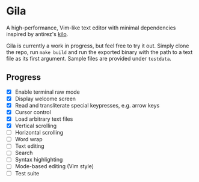 # Gila
A high-performance, Vim-like text editor with minimal dependencies inspired by antirez's
[kilo](https://github.com/antirez/kilo).

Gila is currently a work in progress, but feel free to try it out. Simply clone the repo, run `make
build` and run the exported binary with the path to a text file as its first argument. Sample files
are provided under `testdata`.

## Progress
- [x] Enable terminal raw mode
- [x] Display welcome screen
- [x] Read and transliterate special keypresses, e.g. arrow keys
- [x] Cursor control
- [x] Load arbitrary text files
- [x] Vertical scrolling
- [ ] Horizontal scrolling
- [ ] Word wrap
- [ ] Text editing
- [ ] Search
- [ ] Syntax highlighting
- [ ] Mode-based editing (Vim style)
- [ ] Test suite
